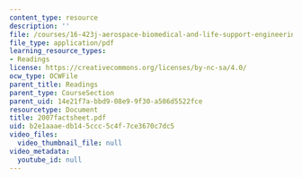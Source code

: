 ```yaml
---
content_type: resource
description: ''
file: /courses/16-423j-aerospace-biomedical-and-life-support-engineering-spring-2006/b2e1aaaedb145ccc5c4f7ce3670c7dc5_2007factsheet.pdf
file_type: application/pdf
learning_resource_types:
- Readings
license: https://creativecommons.org/licenses/by-nc-sa/4.0/
ocw_type: OCWFile
parent_title: Readings
parent_type: CourseSection
parent_uid: 14e21f7a-bbd9-08e9-9f30-a506d5522fce
resourcetype: Document
title: 2007factsheet.pdf
uid: b2e1aaae-db14-5ccc-5c4f-7ce3670c7dc5
video_files:
  video_thumbnail_file: null
video_metadata:
  youtube_id: null
---
```

